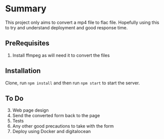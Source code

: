 # Summary

This project only aims to convert a mp4 file to flac file. Hopefully using this to try and understand deployment and good response time.

## PreRequisites
1. Install ffmpeg as will need it to convert the files

## Installation
Clone, run `npm install` and then run `npm start` to start the server.

## To Do
3. Web page design
4. Send the converted form back to the page
5. Tests
6. Any other good precautions to take with the form
7. Deploy using Docker and digitalocean